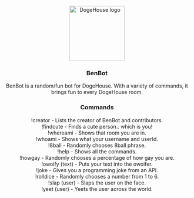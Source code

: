 <p align="center">
  <img src="https://user-images.githubusercontent.com/76412158/112158153-e73fed80-8bb5-11eb-9532-0b4a81358576.png" alt="DogeHouse logo" width="150" height="150"/>
</p>

<h3 align="center">
  <strong>BenBot</strong>
</h3>

<p align="center">
  BenBot is a random/fun bot for DogeHouse. With a variety of commands, it brings fun to every DogeHouse room.
</p>

<h3 align="center">
  <strong>Commands</strong>
</h3>

<p align="center">
  !creator - Lists the creator of BenBot and contributors.  <br>
!findcute - Finds a cute person.. which is you!  <br>
!whereami - Shows that room you are in.  <br>
!whoami - Shows what your username and userId.  <br>
!8ball - Randomly chooses 8ball phrase.  <br>
!help - Shows all the commands.  <br>
!howgay - Randomly chooses a percentage of how gay you are.  <br>
!owoify (text) - Puts your text into the owoifer.  <br>
!joke - Gives you a programming joke from an API.  <br>
!rolldice - Randomly chooses a number from 1 to 6.  <br>
!slap (user) - Slaps the user on the face.  <br>
!yeet (user) - Yeets the user across the world.
</p>

